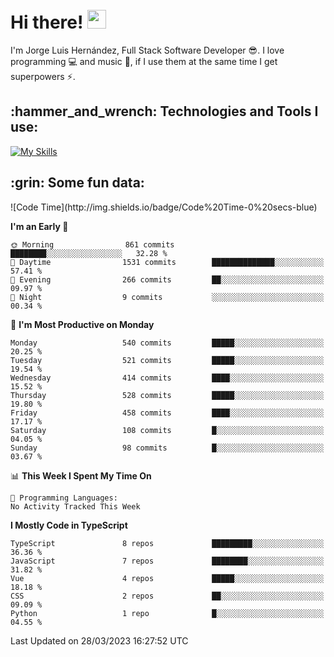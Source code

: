 <h1 align="left">
 <abc>
  <br>Hi there! <img src="https://user-images.githubusercontent.com/42378118/110234147-e3259600-7f4e-11eb-95be-0c4047144dea.gif" width="30"><br>
 </abc>
</h1>

I'm Jorge Luis Hernández, Full Stack Software Developer :sunglasses:. I love programming :computer: and music :musical_score:, if I use them at the same time I get superpowers :zap:. 


<h2 align="left">:hammer_and_wrench: Technologies and Tools I use:</h2>

[![My Skills](https://skillicons.dev/icons?i=js,ts,html,css,py,vue,react,next,nest,postgres,mysql)](https://skillicons.dev)

<h2 align="left">:grin: Some fun data:</h2>
<!--START_SECTION:waka-->
![Code Time](http://img.shields.io/badge/Code%20Time-0%20secs-blue)

**I'm an Early 🐤** 

```text
🌞 Morning                861 commits         ████████░░░░░░░░░░░░░░░░░   32.28 % 
🌆 Daytime                1531 commits        ██████████████░░░░░░░░░░░   57.41 % 
🌃 Evening                266 commits         ██░░░░░░░░░░░░░░░░░░░░░░░   09.97 % 
🌙 Night                  9 commits           ░░░░░░░░░░░░░░░░░░░░░░░░░   00.34 % 
```
📅 **I'm Most Productive on Monday** 

```text
Monday                   540 commits         █████░░░░░░░░░░░░░░░░░░░░   20.25 % 
Tuesday                  521 commits         █████░░░░░░░░░░░░░░░░░░░░   19.54 % 
Wednesday                414 commits         ████░░░░░░░░░░░░░░░░░░░░░   15.52 % 
Thursday                 528 commits         █████░░░░░░░░░░░░░░░░░░░░   19.80 % 
Friday                   458 commits         ████░░░░░░░░░░░░░░░░░░░░░   17.17 % 
Saturday                 108 commits         █░░░░░░░░░░░░░░░░░░░░░░░░   04.05 % 
Sunday                   98 commits          █░░░░░░░░░░░░░░░░░░░░░░░░   03.67 % 
```


📊 **This Week I Spent My Time On** 

```text
💬 Programming Languages: 
No Activity Tracked This Week
```

**I Mostly Code in TypeScript** 

```text
TypeScript               8 repos             █████████░░░░░░░░░░░░░░░░   36.36 % 
JavaScript               7 repos             ████████░░░░░░░░░░░░░░░░░   31.82 % 
Vue                      4 repos             █████░░░░░░░░░░░░░░░░░░░░   18.18 % 
CSS                      2 repos             ██░░░░░░░░░░░░░░░░░░░░░░░   09.09 % 
Python                   1 repo              █░░░░░░░░░░░░░░░░░░░░░░░░   04.55 % 
```




 Last Updated on 28/03/2023 16:27:52 UTC
<!--END_SECTION:waka-->
